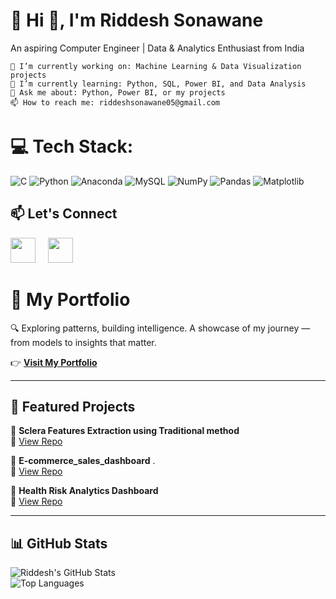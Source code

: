 # 💫 Hi 👋, I'm Riddesh Sonawane

An aspiring Computer Engineer | Data & Analytics Enthusiast from India


    🔭 I’m currently working on: Machine Learning & Data Visualization projects
    🌱 I’m currently learning: Python, SQL, Power BI, and Data Analysis
    💬 Ask me about: Python, Power BI, or my projects
    📫 How to reach me: riddeshsonawane05@gmail.com





# 💻 Tech Stack:
![C](https://img.shields.io/badge/c-%2300599C.svg?style=for-the-badge&logo=c&logoColor=white) ![Python](https://img.shields.io/badge/python-3670A0?style=for-the-badge&logo=python&logoColor=ffdd54) ![Anaconda](https://img.shields.io/badge/Anaconda-%2344A833.svg?style=for-the-badge&logo=anaconda&logoColor=white) ![MySQL](https://img.shields.io/badge/mysql-4479A1.svg?style=for-the-badge&logo=mysql&logoColor=white) ![NumPy](https://img.shields.io/badge/numpy-%23013243.svg?style=for-the-badge&logo=numpy&logoColor=white) ![Pandas](https://img.shields.io/badge/pandas-%23150458.svg?style=for-the-badge&logo=pandas&logoColor=white) ![Matplotlib](https://img.shields.io/badge/Matplotlib-%23ffffff.svg?style=for-the-badge&logo=Matplotlib&logoColor=black)


## 📫 Let's Connect

[<img src="https://cdn.jsdelivr.net/gh/devicons/devicon/icons/linkedin/linkedin-original.svg" width="40"/>](https://www.linkedin.com/in/riddesh-sonawane)
&nbsp;&nbsp;&nbsp;
[<img src="https://cdn-icons-png.flaticon.com/512/174/174855.png" width="40"/>](https://www.instagram.com/riddeshsonawane/)


# 📂 My Portfolio  
🔍 Exploring patterns, building intelligence.
A showcase of my journey — from models to insights that matter.

👉 [**Visit My Portfolio**](https://riddesh-portfolio-link.com)  

---


## 📌 Featured Projects  

🔹 **Sclera Features Extraction using Traditional method**  
🔗 [View Repo](https://github.com/Riddesh05/Sclera-Features-Extraction-using-Traditional-method)  

🔹 **E-commerce_sales_dashboard**  .  
🔗 [View Repo](https://github.com/Riddesh05/E-commerce_sales_dashboard)  

🔹 **Health Risk Analytics Dashboard**  
🔗 [View Repo](https://github.com/Riddesh05/HealthCareAnalysisDashboards)  

---

## 📊 GitHub Stats  
![Riddesh's GitHub Stats](https://github-readme-stats.vercel.app/api?username=Riddesh05&show_icons=true&theme=tokyonight)  
![Top Languages](https://github-readme-stats.vercel.app/api/top-langs/?username=Riddesh05&layout=compact&theme=tokyonight)  







<!-- Proudly created with GPRM ( https://gprm.itsvg.in ) -->
